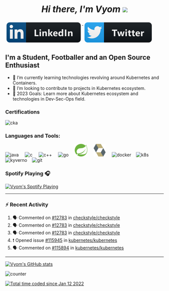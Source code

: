 <h1 align="center"><em>Hi there, I'm Vyom </em><img src="https://user-images.githubusercontent.com/73777108/150582164-1a082835-3bad-4a81-b3c7-dad6e90c6e19.gif" width="50"></h1>

<a href="https://www.linkedin.com/in/vyom-yadav/">
    <img src="https://github.com/MikeCodesDotNET/ColoredBadges/blob/master/svg/social/linkedin.svg" alt="gitter" style="vertical-align:top; margin:6px 4px">
</a>


<a href="https://twitter.com/VyomYdv">
    <img src="https://github.com/MikeCodesDotNET/ColoredBadges/blob/master/svg/social/twitter.svg" alt="gitter" style="vertical-align:top; margin:6px 4px">
</a>


## I'm a Student, Footballer and an Open Source Enthusiast

- 🌱 I’m currently learning technologies revolving around Kubernetes and Containers.
- 👯 I’m looking to contribute to projects in Kubernetes ecosystem.
- 🥅 2023 Goals: Learn more about Kubernetes ecosystem and technologies in Dev-Sec-Ops field.

### Certifications

<img src="https://images.credly.com/images/8b8ed108-e77d-4396-ac59-2504583b9d54/cka_from_cncfsite__281_29.png" alt="cka" height="120"> &nbsp; &nbsp;

### Languages and Tools:

<img src="https://qph.fs.quoracdn.net/main-qimg-48b7a3d8958565e7aa3ad4dbf2312770.webp" alt="java" height="40"> &nbsp; &nbsp;
<img src="https://www.techbaz.org/Course/img/c-logo.png" alt="c" height="40"> &nbsp; &nbsp;
<img src="https://upload.wikimedia.org/wikipedia/commons/thumb/1/18/ISO_C%2B%2B_Logo.svg/1822px-ISO_C%2B%2B_Logo.svg.png" alt="c++" height="40"> &nbsp; &nbsp;
<img src="https://go.dev/blog/go-brand/Go-Logo/PNG/Go-Logo_Blue.png" alt="go" height="40"> &nbsp; &nbsp;
<img src="spring2.png" alt="spring" height="40"> &nbsp; &nbsp; 
<img src="hibernate.png" alt="hibernate" height="40"> &nbsp; &nbsp;
<img src="https://www.docker.com/wp-content/uploads/2022/03/Moby-logo.png" alt="docker" height="40">&nbsp; &nbsp;
<img src="https://1000logos.net/wp-content/uploads/2022/07/Kubernetes-Emblem.png" alt="k8s" height="40">&nbsp; &nbsp;
<img src="https://repository-images.githubusercontent.com/169108858/35923880-823a-11e9-9089-0c9c102f9e6f" alt="kyverno" height="40">&nbsp; &nbsp;
<img src="https://upload.wikimedia.org/wikipedia/commons/thumb/e/e0/Git-logo.svg/1280px-Git-logo.svg.png" alt="git" height="40">&nbsp; &nbsp;

### Spotify Playing 🎧

[<img src="https://novatorem-git-master-vyom-yadav.vercel.app/api/spotify" alt="Vyom's Spotify Playing" width="350" />](https://open.spotify.com/user/312oauov5ttlvf6hg6yygyiz3m4m)

---

### :zap: Recent Activity

<!--START_SECTION:activity-->
1. 🗣 Commented on [#12783](https://github.com/checkstyle/checkstyle/issues/12783) in [checkstyle/checkstyle](https://github.com/checkstyle/checkstyle)
2. 🗣 Commented on [#12783](https://github.com/checkstyle/checkstyle/issues/12783) in [checkstyle/checkstyle](https://github.com/checkstyle/checkstyle)
3. 🗣 Commented on [#12783](https://github.com/checkstyle/checkstyle/issues/12783) in [checkstyle/checkstyle](https://github.com/checkstyle/checkstyle)
4. ❗️ Opened issue [#115945](https://github.com/kubernetes/kubernetes/issues/115945) in [kubernetes/kubernetes](https://github.com/kubernetes/kubernetes)
5. 🗣 Commented on [#115894](https://github.com/kubernetes/kubernetes/issues/115894) in [kubernetes/kubernetes](https://github.com/kubernetes/kubernetes)
<!--END_SECTION:activity-->

---

[![Vyom's GitHub stats](https://github-readme-stats.vercel.app/api?username=Vyom-Yadav&theme=midnight-purple&hide=stars)](https://github.com/Vyom-Yadav/github-readme-stats)

![counter](https://enpd32rp4uhhkkc.m.pipedream.net)

<a href="https://wakatime.com/@939457b0-41b0-4830-8244-95c652fadddb"><img src="https://wakatime.com/badge/user/939457b0-41b0-4830-8244-95c652fadddb.svg" alt="Total time coded since Jan 12 2022" /></a>
